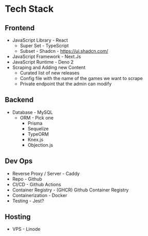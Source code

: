# Tech Stack
## Frontend
* JavaScript Library - React
  * Super Set - TypeScript
  * Subset - Shadcn - https://ui.shadcn.com/
* JavaScript Framework - Next.Js
* JavaScript Runtime - Deno 2
* Scraping and Adding new Content
  * Curated list of new releases
  * Config file with the name of the games we want to scrape
  * Private endpoint that the admin can modify
## Backend
* Database - MySQL
  * ORM - Pick one
    * Prisma
    * Sequelize
    * TypeORM
    * Knex.js
    * Objection.js
## Dev Ops
* Reverse Proxy / Server  - Caddy
* Repo - Github
* CI/CD - Github Actions
* Container Registry - (GHCR) Github Container Registry
* Containerization - Docker
* Testing - Jest?
## Hosting
* VPS - Linode
